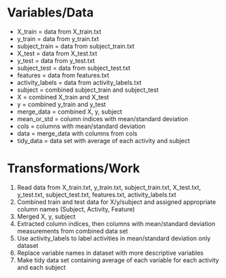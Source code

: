 # Variables/Data
- X_train = data from X_train.txt
- y_train = data from y_train.txt
- subject_train = data from subject_train.txt
- X_test = data from X_test.txt
- y_test = data from y_test.txt
- subject_test = data from subject_test.txt
- features = data from features.txt
- activity_labels = data from activity_labels.txt
- subject = combined subject_train and subject_test
- X = combined X_train and X_test
- y = combined y_train and y_test
- merge_data = combined X, y, subject
- mean_or_std = column indices with mean/standard deviation
- cols = columns with mean/standard deviation
- data = merge_data with columns from cols
- tidy_data = data set with average of each activity and subject
# Transformations/Work 
1. Read data from X_train.txt, y_train.txt, subject_train.txt, X_test.txt, y_test.txt, subject_test.txt, features.txt, activity_labels.txt
2. Combined train and test data for X/y/subject and assigned appropriate column names (Subject, Activity, Feature)
3. Merged X, y, subject
4. Extracted column indices, then columns with mean/standard deviation measurements from combined data set
5. Use activity_labels to label activities in mean/standard deviation only dataset
6. Replace variable names in dataset with more descriptive variables
7. Make tidy data set containing average of each variable for each activity and each subject
